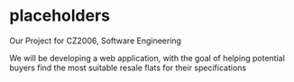 # placeholders

Our Project for CZ2006, Software Engineering

We will be developing a web application, with the goal of helping potential buyers find the most suitable resale flats for their specifications